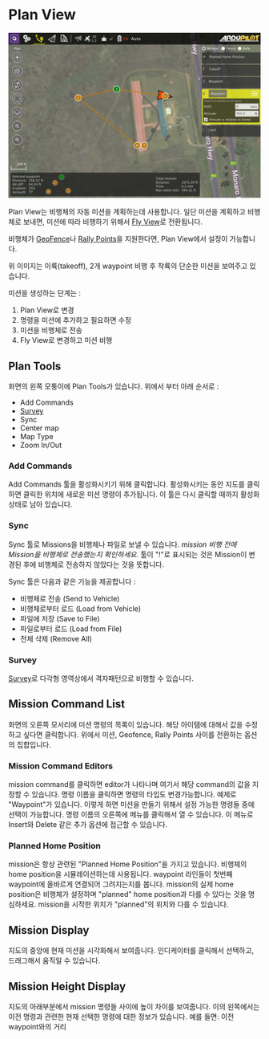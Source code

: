 # Plan View

![](../../assets/plan/PlanView.jpg)

Plan View는 비행체의 자동 미션을 계획하는데 사용합니다. 일단 미션을 계획하고 비행체로 보내면, 미션에 따라 비행하기 위해서 [Fly View](../FlyView/FlyView.md)로 전환됩니다.

비행체가 [GeoFence](PlanGeoFence.md)나 [Rally Points](PlanRallyPoints.md)을 지원한다면, Plan View에서 설정이 가능합니다.

위 이미지는 이륙(takeoff), 2개 waypoint 비행 후 착륙의 단순한 미션을 보여주고 있습니다.

미션을 생성하는 단계는 :

1. Plan View로 변경
2. 명령을 미션에 추가하고 필요하면 수정
3. 미션을 비행체로 전송
4. Fly View로 변경하고 미션 비행

## Plan Tools
화면의 왼쪽 모퉁이에 Plan Tools가 있습니다. 위에서 부터 아래 순서로 :

* Add Commands
* [Survey](Survey.md)
* Sync
* Center map
* Map Type
* Zoom In/Out

### Add Commands
Add Commands 툴을 활성화시키기 위해 클릭합니다. 활성화시키는 동안 지도를 클릭하면 클릭한 위치에 새로운 미션 명령이 추가됩니다. 이 툴은 다시 클릭할 때까지 활성화 상태로 남아 있습니다.

### Sync
Sync 툴로 Missions을 비행체나 파일로 보낼 수 있습니다. *mission 비행 전에 Mission을 비행체로 전송했는지 확인하세요.* 툴이 "!"로 표시되는 것은 Mission이 변경된 후에 비행체로 전송하지 않았다는 것을 뜻합니다.

Sync 툴은 다음과 같은 기능을 제공합니다 :

* 비행체로 전송 (Send to Vehicle)
* 비행체로부터 로드 (Load from Vehicle)
* 파일에 저장 (Save to File)
* 파일로부터 로드 (Load from File)
* 전체 삭제 (Remove All)

### Survey

[Survey](Survey.md)로 다각형 영역상에서 격자패턴으로 비행할 수 있습니다.

## Mission Command List
화면의 오른쪽 모서리에 미션 명령의 목록이 있습니다. 해당 아이템에 대해서 값을 수정하고 싶다면 클릭합니다. 위에서 미션, Geofence, Rally Points 사이를 전환하는 옵션의 집합입니다.

### Mission Command Editors

mission command를 클릭하면 editor가 나타나며 여기서 해당 command의 값을 지정할 수 있습니다. 명령 이름을 클릭하면 명령의 타입도 변경가능합니다. 예제로 "Waypoint"가 있습니다. 이렇게 하면 미션을 만들기 위해서 설정 가능한 명령들 중에 선택이 가능합니다. 명령 이름의 오른쪽에 메뉴를 클릭해서 열 수 있습니다. 이 메뉴로 Insert와 Delete 같은 추가 옵션에 접근할 수 있습니다.

### Planned Home Position
mission은 항상 관련된 "Planned Home Position"을 가지고 있습니다. 비행체의 home position을 시뮬레이션하는데 사용됩니다. waypoint 라인들이 첫번째 waypoint에 올바르게 연결되어 그려지는지를 봅니다. mission의 실제 home position은 비행체가 설정하며 "planned" home position과 다를 수 있다는 것을 명심하세요. mission을 시작한 위치가 "planned"의 위치와 다를 수 있습니다.

## Mission Display
지도의 중앙에 현재 미션을 시각화해서 보여줍니다. 인디케이터를 클릭해서 선택하고, 드래그해서 움직일 수 있습니다.

## Mission Height Display
지도의 아래부분에서 mission 명령들 사이에 높이 차이를 보여줍니다. 이의 왼쪽에서는 이전 명령과 관련한 현재 선택한 명령에 대한 정보가 있습니다. 예를 들면: 이전 waypoint와의 거리
